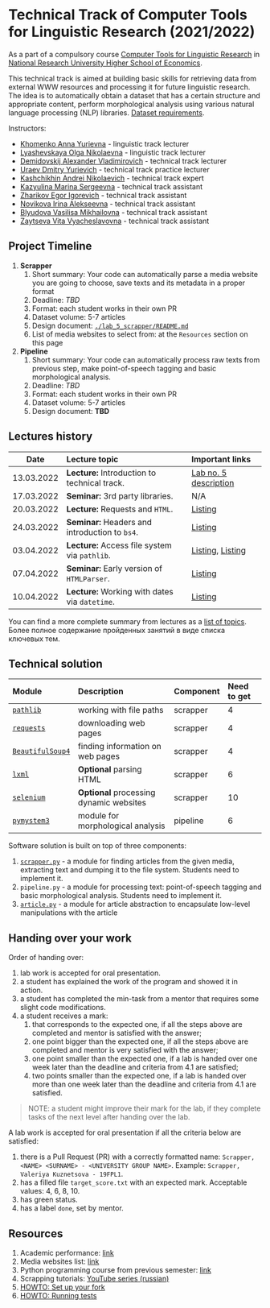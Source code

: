 # Technical Track of Computer Tools for Linguistic Research (2021/2022)

As a part of a compulsory course 
[Computer Tools for Linguistic Research](https://www.hse.ru/edu/courses/749661034)
in [National Research University Higher School of Economics](https://www.hse.ru/).

This technical track is aimed at building basic skills for retrieving data from external
WWW resources and processing it for future linguistic research. The idea is to automatically 
obtain a dataset that has a certain structure and appropriate content, 
perform morphological analysis using various natural language processing (NLP) 
libraries. [Dataset requirements](./docs/public/dataset.md).

Instructors: 

* [Khomenko Anna Yurievna](https://www.hse.ru/org/persons/65858472) - linguistic track lecturer
* [Lyashevskaya Olga Nikolaevna](https://www.hse.ru/staff/olesar) - linguistic track lecturer
* [Demidovskij Alexander Vladimirovich](https://www.hse.ru/staff/demidovs#sci) - technical track lecturer
* [Uraev Dmitry Yurievich](https://www.hse.ru/org/persons/208529395) - technical track practice lecturer
* [Kashchikhin Andrei Nikolaevich](https://t.me/WhiteJaeger) - technical track expert
* [Kazyulina Marina Sergeevna](https://t.me/poemgranate) - technical track assistant
* [Zharikov Egor Igorevich](https://t.me/godb0i) - technical track assistant
* [Novikova Irina Alekseevna](https://t.me/iriinnnaaaaa) - technical track assistant
* [Blyudova Vasilisa Mikhailovna](https://t.me/Vasilisa282) - technical track assistant
* [Zaytseva Vita Vyacheslavovna](https://t.me/v_ttec) - technical track assistant

## Project Timeline

1. **Scrapper**
   1. Short summary: Your code can automatically parse a media website you are going to choose, 
      save texts and its metadata in a proper format
   1. Deadline: *TBD*
   1. Format: each student works in their own PR
   1. Dataset volume: 5-7 articles
   1. Design document: [`./lab_5_scrapper/README.md`](./lab_5_scrapper/README.md)
   1. List of media websites to select from: at the `Resources` section on this page
1. **Pipeline**
   1. Short summary: Your code can automatically process raw texts from previous step,
      make point-of-speech tagging and basic morphological analysis.
   1. Deadline: *TBD*
   1. Format: each student works in their own PR
   1. Dataset volume: 5-7 articles
   1. Design document: **TBD**

## Lectures history

|    Date    | Lecture topic                                   | Important links              |
|:----------:|:------------------------------------------------|:-----------------------------|
| 13.03.2022 | **Lecture:** Introduction to technical track.   | [Lab no. 5 description][7]   |
| 17.03.2022 | **Seminar:** 3rd party libraries.               | N/A                          |
| 20.03.2022 | **Lecture:** Requests and `HTML`.               | [Listing][8]                 |
| 24.03.2022 | **Seminar:** Headers and introduction to `bs4`. | [Listing][12]                |
| 03.04.2022 | **Lecture:** Access file system via `pathlib`.  | [Listing][13], [Listing][14] |
| 07.04.2022 | **Seminar:** Early version of `HTMLParser`.     | [Listing][15]                |
| 10.04.2022 | **Lecture:** Working with dates via `datetime`. | [Listing][15]                |

You can find a more complete summary from lectures as a 
[list of topics](./docs/public/lectures_content.md). 
Более полное содержание пройденных занятий в виде списка ключевых тем.

## Technical solution

| Module                | Description                              | Component | Need to get |
|:----------------------|:-----------------------------------------|:----------|:------------|
| [`pathlib`][1]        | working with file paths                  | scrapper  | 4           |
| [`requests`][2]       | downloading web pages                    | scrapper  | 4           |
| [`BeautifulSoup4`][3] | finding information on web pages         | scrapper  | 4           |
| [`lxml`][4]           | **Optional** parsing HTML                | scrapper  | 6           |
| [`selenium`][5]       | **Optional** processing dynamic websites | scrapper  | 10          |
| [`pymystem3`][6]      | module for morphological analysis        | pipeline  | 6           |

Software solution is built on top of three components:
1. [`scrapper.py`](./lab_5_scrapper/scrapper.py) - a module for finding articles 
   from the given media, extracting text and
   dumping it to the file system. Students need to implement it.
1. `pipeline.py` - a module for processing text: point-of-speech tagging and 
   basic morphological analysis. Students need to implement it.
1. [`article.py`](core_utils/article/article.py) - a module for article abstraction 
   to encapsulate low-level
   manipulations with the article
   
## Handing over your work

Order of handing over:

1. lab work is accepted for oral presentation.
2. a student has explained the work of the program and showed it in action.
3. a student has completed the min-task from a mentor that requires some slight code modifications.
4. a student receives a mark:
   1. that corresponds to the expected one, if all the steps above are completed and mentor is 
      satisfied with the answer;
   2. one point bigger than the expected one, if all the steps above are completed and 
      mentor is very satisfied with the answer;
   3. one point smaller than the expected one, if a lab is handed over one week later than the 
      deadline and criteria from 4.1 are satisfied;
   4. two points smaller than the expected one, if a lab is handed over more than one week later 
      than the deadline and criteria from 4.1 are satisfied.

> NOTE: a student might improve their mark for the lab, if they complete 
> tasks of the next level after handing over
> the lab.

A lab work is accepted for oral presentation if all the criteria below are satisfied:

1. there is a Pull Request (PR) with a correctly formatted name:
   `Scrapper, <NAME> <SURNAME> - <UNIVERSITY GROUP NAME>`. 
   Example: `Scrapper, Valeriya Kuznetsova - 19FPL1`.
2. has a filled file `target_score.txt` with an expected mark. 
   Acceptable values: 4, 6, 8, 10.
3. has green status.
4. has a label `done`, set by mentor.
 
## Resources

1. Academic performance: [link][9]
1. Media websites list: [link][10]
1. Python programming course from previous semester: [link][11]
1. Scrapping tutorials: [YouTube series (russian)](https://youtu.be/7hn1_t2ZtJQ)
1. [HOWTO: Set up your fork](./docs/public/starting_guide.md)
1. [HOWTO: Running tests](./docs/public/tests.md)

[1]: https://pypi.org/project/pathlib/
[2]: https://pypi.org/project/requests/
[3]: https://pypi.org/project/beautifulsoup4/
[4]: https://pypi.org/project/lxml/
[5]: https://pypi.org/project/selenium/
[6]: https://pypi.org/project/pymystem3/
[7]: ./lab_5_scrapper/README.md
[8]: ./seminars/seminar_03_20_2023/try_requests.py
[9]: https://docs.google.com/spreadsheets/d/19DS6F6_NrgjGbLUjFm9-REuuaECvApEW_o4pHvaXyLQ
[10]: https://docs.google.com/spreadsheets/d/11mmZCKW0WK7rZlpg3eOBA074zwWiXgJjivVUIdDe6-E
[11]: https://github.com/fipl-hse/2022-2-level-labs
[12]: ./seminars/seminar_03_24_2023/try_beautiful_soup.py
[13]: ./seminars/seminar_04_03_2023/try_json.py
[14]: ./seminars/seminar_04_03_2023/try_fs.py
[15]: ./seminars/seminar_04_07_2023/try_html_parser.py
